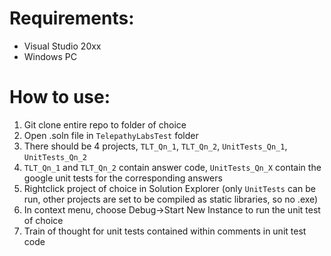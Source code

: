 # Requirements:

- Visual Studio 20xx
- Windows PC

# How to use:

1. Git clone entire repo to folder of choice
2. Open .soln file in `TelepathyLabsTest` folder
3. There should be 4 projects, `TLT_Qn_1`, `TLT_Qn_2`, `UnitTests_Qn_1`, `UnitTests_Qn_2`
4. `TLT_Qn_1` and `TLT_Qn_2` contain answer code, `UnitTests_Qn_X` contain the google unit tests for the corresponding answers
5. Rightclick project of choice in Solution Explorer (only `UnitTests` can be run, other projects are set to be compiled as static libraries, so no .exe)
6. In context menu, choose Debug->Start New Instance to run the unit test of choice
7. Train of thought for unit tests contained within comments in unit test code

